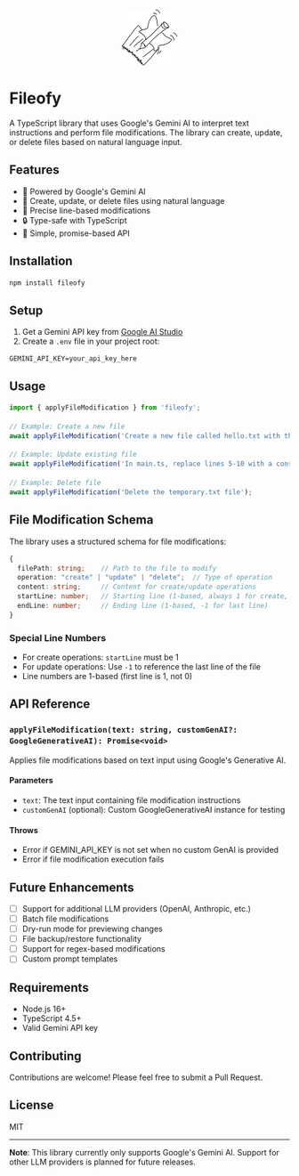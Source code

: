 <p align="center">
  <img src="/readme-files/logo.png" alt="Fileofy Logo" width="100" height="100">
</p>

# Fileofy

A TypeScript library that uses Google's Gemini AI to interpret text instructions and perform file modifications. The library can create, update, or delete files based on natural language input.

## Features

- 🤖 Powered by Google's Gemini AI
- 📝 Create, update, or delete files using natural language
- 🎯 Precise line-based modifications
- 🔒 Type-safe with TypeScript
- 🌟 Simple, promise-based API

## Installation

```bash
npm install fileofy
```

## Setup

1. Get a Gemini API key from [Google AI Studio](https://makersuite.google.com/app/apikey)
2. Create a `.env` file in your project root:
```env
GEMINI_API_KEY=your_api_key_here
```

## Usage

```typescript
import { applyFileModification } from 'fileofy';

// Example: Create a new file
await applyFileModification('Create a new file called hello.txt with the content "Hello, World!"');

// Example: Update existing file
await applyFileModification('In main.ts, replace lines 5-10 with a console.log statement');

// Example: Delete file
await applyFileModification('Delete the temporary.txt file');
```

## File Modification Schema

The library uses a structured schema for file modifications:

```typescript
{
  filePath: string;    // Path to the file to modify
  operation: "create" | "update" | "delete";  // Type of operation
  content: string;     // Content for create/update operations
  startLine: number;   // Starting line (1-based, always 1 for create, -1 for last line)
  endLine: number;     // Ending line (1-based, -1 for last line)
}
```

### Special Line Numbers
- For create operations: `startLine` must be 1
- For update operations: Use `-1` to reference the last line of the file
- Line numbers are 1-based (first line is 1, not 0)

## API Reference

### `applyFileModification(text: string, customGenAI?: GoogleGenerativeAI): Promise<void>`

Applies file modifications based on text input using Google's Generative AI.

#### Parameters
- `text`: The text input containing file modification instructions
- `customGenAI` (optional): Custom GoogleGenerativeAI instance for testing

#### Throws
- Error if GEMINI_API_KEY is not set when no custom GenAI is provided
- Error if file modification execution fails

## Future Enhancements

- [ ] Support for additional LLM providers (OpenAI, Anthropic, etc.)
- [ ] Batch file modifications
- [ ] Dry-run mode for previewing changes
- [ ] File backup/restore functionality
- [ ] Support for regex-based modifications
- [ ] Custom prompt templates

## Requirements

- Node.js 16+
- TypeScript 4.5+
- Valid Gemini API key

## Contributing

Contributions are welcome! Please feel free to submit a Pull Request.

## License

MIT

---

**Note**: This library currently only supports Google's Gemini AI. Support for other LLM providers is planned for future releases.
